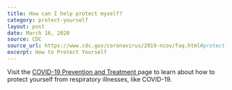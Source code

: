 ```yaml
---
title: How can I help protect myself?
category: protect-yourself
layout: post
date: March 16, 2020
source: CDC
source_url: https://www.cdc.gov/coronavirus/2019-ncov/faq.html#protect
excerpt: How to Protect Yourself
---
```


Visit the <a href="https://www.cdc.gov/coronavirus/2019-ncov/prepare/prevention.html?CDC_AA_refVal=https%3A%2F%2Fwww.cdc.gov%2Fcoronavirus%2F2019-ncov%2Fabout%2Fprevention.html"> COVID-19 Prevention and Treatment </a> page to learn about how to protect yourself from respiratory illnesses, like 
COVID-19.



